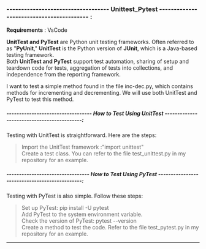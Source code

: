 ### -----------------------------------   Unittest_Pytest   ----------------------------------------- :
**Requirements** : VsCode <br>


**UnitTest and PyTest** are Python unit testing frameworks. Often referred to as "**PyUnit**," **UnitTest** is the Python version of **JUnit**, which is a Java-based testing framework.<br>
Both **UnitTest and PyTest** support test automation, sharing of setup and teardown code for tests, aggregation of tests into collections, and independence from the reporting framework.<br>

I want to test a simple method found in the file inc-dec.py, which contains methods for incrementing and decrementing. We will use both UnitTest and PyTest to test this method.<br>
##### ----------------------------------  How to Test Using UnitTest  -------------------------------------------:<br>
Testing with UnitTest is straightforward. Here are the steps:<br>
> Import the UnitTest framework :"import unittest"<br>
> Create a test class. You can refer to the file test_unittest.py in my repository for an example.<br>

##### ---------------------------------   How to Test Using PyTest   ----------------------------------------------:<br>
Testing with PyTest is also simple. Follow these steps:<br>
> Set up PyTest: pip install -U pytest<br>
> Add PyTest to the system environment variable.<br>
> Check the version of PyTest: pytest --version<br>
> Create a method to test the code. Refer to the file test_pytest.py in my repository for an example.<br>

------------------------------------------------------------------------------------------------------------------------------------

